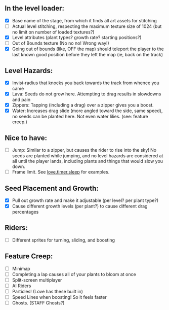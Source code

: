 In the level loader:
--------------------
- [x] Base name of the stage, from which it finds all art assets for stitching
- [ ] Actual level stitching, respecting the maximum texture size of 1024
      (but no limit on number of loaded textures?)
- [x] Level attributes (plant types? growth rate? starting positions?)
- [ ] Out of Bounds texture (No no no! Wrong way!)
- [x] Going out of bounds (like, OFF the map) should teleport the player to the last
      known good position before they left the map (ie, back on the track)

Level Hazards:
--------------
- [x] Invisi-radius that knocks you back towards the track from whence you came
- [x] Lava: Seeds do not grow here. Attempting to drag results in slowdowns and pain
- [x] Zippers: Tapping (including a drag) over a zipper gives you a boost.
- [x] Water: Increases drag slide (more angled toward the side, same speed), no
      seeds can be planted here. Not even water lilies. (see: feature creep.)

Nice to have:
-------------
- [ ] Jump: Similar to a zipper, but causes the rider to rise into the sky! No seeds
      are planted while jumping, and no level hazards are considered at all until
      the player lands, including plants and things that would slow you down.
- [ ] Frame limit. See [love.timer.sleep](https://love2d.org/wiki/love.timer.sleep) for examples.

Seed Placement and Growth:
--------------------------
- [x] Pull out growth rate and make it adjustable (per level? per plant type?)
- [x] Cause different growth levels (per plant?) to cause different drag percentages

Riders:
-------
- [ ] Different sprites for turning, sliding, and boosting

Feature Creep:
--------------
- [ ] Minimap
- [ ] Completing a lap causes all of your plants to bloom at once
- [ ] Split-screen multiplayer
- [ ] AI Riders
- [ ] Particles! (Love has these built in)
- [ ] Speed Lines when boosting! So it feels faster
- [ ] Ghosts. (STAFF Ghosts?)
